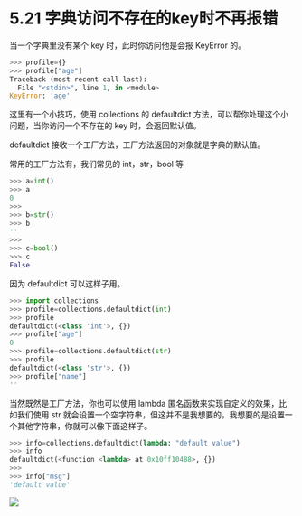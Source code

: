 # 5.21 字典访问不存在的key时不再报错

当一个字典里没有某个 key 时，此时你访问他是会报 KeyError 的。

```python
>>> profile={}
>>> profile["age"]
Traceback (most recent call last):
  File "<stdin>", line 1, in <module>
KeyError: 'age'
```

这里有一个小技巧，使用 collections 的 defaultdict 方法，可以帮你处理这个小问题，当你访问一个不存在的 key 时，会返回默认值。

defaultdict 接收一个工厂方法，工厂方法返回的对象就是字典的默认值。

常用的工厂方法有，我们常见的 int，str，bool 等

```python
>>> a=int()
>>> a
0
>>> 
>>> b=str()
>>> b
''
>>>
>>> c=bool()
>>> c
False
```

因为 defaultdict 可以这样子用。

```python
>>> import collections
>>> profile=collections.defaultdict(int)
>>> profile
defaultdict(<class 'int'>, {})
>>> profile["age"]
0
>>> profile=collections.defaultdict(str)
>>> profile
defaultdict(<class 'str'>, {})
>>> profile["name"]
''
```

当然既然是工厂方法，你也可以使用 lambda 匿名函数来实现自定义的效果，比如我们使用 str 就会设置一个空字符串，但这并不是我想要的，我想要的是设置一个其他字符串，你就可以像下面这样子。

```python
>>> info=collections.defaultdict(lambda: "default value")
>>> info
defaultdict(<function <lambda> at 0x10ff10488>, {})
>>>
>>> info["msg"]
'default value'
```



![](http://image.iswbm.com/20200607174235.png)